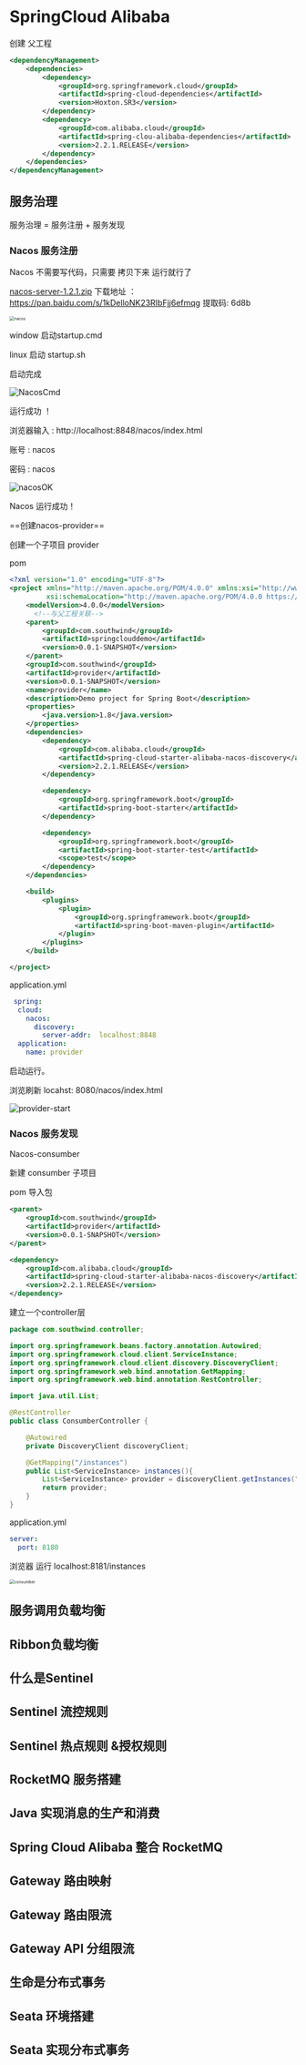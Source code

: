 #  SpringCloud Alibaba

创建 父工程   

~~~xml
<dependencyManagement>
    <dependencies>
        <dependency>
            <groupId>org.springframework.cloud</groupId>
            <artifactId>spring-cloud-dependencies</artifactId>
            <version>Hoxton.SR3</version>
        </dependency>
        <dependency>
            <groupId>com.alibaba.cloud</groupId>
            <artifactId>spring-clou-alibaba-dependencies</artifactId>
            <version>2.2.1.RELEASE</version>
        </dependency>
    </dependencies>
</dependencyManagement>
~~~




## 服务治理


服务治理 = 服务注册 + 服务发现



### Nacos 服务注册

 Nacos 不需要写代码，只需要 拷贝下来 运行就行了

[nacos-server-1.2.1.zip](https://pan.baidu.com/s/1kDelloNK23RIbFjj6efmqg)
下载地址 ： https://pan.baidu.com/s/1kDelloNK23RIbFjj6efmqg
提取码: 6d8b



<img src="D:\typora\JAVA-MD\srpingCloudImages\nacos.png" alt="nacos" style="zoom:50%;" />



window 启动startup.cmd

linux   启动 startup.sh



启动完成

![NacosCmd](D:\typora\JAVA-MD\srpingCloudImages\NacosCmd.png)



运行成功 ！

浏览器输入 : http://localhost:8848/nacos/index.html 

账号 : nacos

密码 : nacos

![nacosOK](D:\typora\JAVA-MD\srpingCloudImages\nacosOK.png)

Nacos 运行成功！



==创建nacos-provider==

创建一个子项目 provider 

pom

~~~xml
<?xml version="1.0" encoding="UTF-8"?>
<project xmlns="http://maven.apache.org/POM/4.0.0" xmlns:xsi="http://www.w3.org/2001/XMLSchema-instance"
         xsi:schemaLocation="http://maven.apache.org/POM/4.0.0 https://maven.apache.org/xsd/maven-4.0.0.xsd">
    <modelVersion>4.0.0</modelVersion>
      <!--与父工程关联-->
    <parent>
        <groupId>com.southwind</groupId>
        <artifactId>springclouddemo</artifactId>
        <version>0.0.1-SNAPSHOT</version>
    </parent>
    <groupId>com.southwind</groupId>
    <artifactId>provider</artifactId>
    <version>0.0.1-SNAPSHOT</version>
    <name>provider</name>
    <description>Demo project for Spring Boot</description>
    <properties>
        <java.version>1.8</java.version>
    </properties>
    <dependencies>
        <dependency>
            <groupId>com.alibaba.cloud</groupId>
            <artifactId>spring-cloud-starter-alibaba-nacos-discovery</artifactId>
            <version>2.2.1.RELEASE</version>
        </dependency>

        <dependency>
            <groupId>org.springframework.boot</groupId>
            <artifactId>spring-boot-starter</artifactId>
        </dependency>

        <dependency>
            <groupId>org.springframework.boot</groupId>
            <artifactId>spring-boot-starter-test</artifactId>
            <scope>test</scope>
        </dependency>
    </dependencies>

    <build>
        <plugins>
            <plugin>
                <groupId>org.springframework.boot</groupId>
                <artifactId>spring-boot-maven-plugin</artifactId>
            </plugin>
        </plugins>
    </build>

</project>
~~~



application.yml

~~~yml
 spring:
  cloud:
    nacos:
      discovery:
        server-addr:  localhost:8848
  application:
    name: provider   
~~~



启动运行。

浏览刷新 locahst: 8080/nacos/index.html



![provider-start](D:\typora\JAVA-MD\srpingCloudImages\provider-start.png)







### Nacos 服务发现

Nacos-consumber

新建 consumber 子项目

pom  导入包

~~~xml
<parent>
    <groupId>com.southwind</groupId>
    <artifactId>provider</artifactId>
    <version>0.0.1-SNAPSHOT</version>
</parent>

<dependency>
    <groupId>com.alibaba.cloud</groupId>
    <artifactId>spring-cloud-starter-alibaba-nacos-discovery</artifactId>
    <version>2.2.1.RELEASE</version>
</dependency>
~~~



建立一个controller层

~~~java
package com.southwind.controller;

import org.springframework.beans.factory.annotation.Autowired;
import org.springframework.cloud.client.ServiceInstance;
import org.springframework.cloud.client.discovery.DiscoveryClient;
import org.springframework.web.bind.annotation.GetMapping;
import org.springframework.web.bind.annotation.RestController;

import java.util.List;

@RestController
public class ConsumberController {

    @Autowired
    private DiscoveryClient discoveryClient;

    @GetMapping("/instances")
    public List<ServiceInstance> instances(){
        List<ServiceInstance> provider = discoveryClient.getInstances("provider");
        return provider;
    }
}
~~~



application.yml

~~~yml
server:
  port: 8180
~~~



浏览器 运行 localhost:8181/instances



<img src="D:\typora\JAVA-MD\srpingCloudImages\consumber.png" alt="consumber" style="zoom:50%;" />













## 服务调用负载均衡











## Ribbon负载均衡











## 什么是Sentinel













## Sentinel 流控规则







## Sentinel 热点规则 &授权规则











## RocketMQ 服务搭建













## Java 实现消息的生产和消费







## Spring Cloud Alibaba 整合 RocketMQ





## Gateway 路由映射









## Gateway 路由限流









## Gateway API  分组限流











## 生命是分布式事务





## Seata 环境搭建







## Seata 实现分布式事务











































